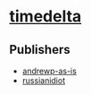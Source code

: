 # [timedelta](https://pypi.org/project/timedelta)



## Publishers
- [andrewp-as-is](https://pypi.org/user/andrewp-as-is)
- [russianidiot](https://pypi.org/user/russianidiot)

